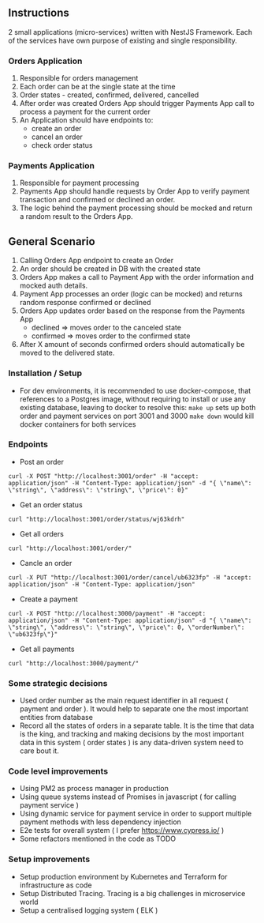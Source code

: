 ## Instructions

2 small applications (micro-services) written with NestJS Framework. Each of the services have own purpose of existing and single responsibility.

### Orders Application

1. Responsible for orders management
2. Each order can be at the single state at the time 
3. Order states - created, confirmed, delivered, cancelled
4. After order was created Orders App should trigger Payments App call to process a payment for the current order
5. An Application should have endpoints to:
   * create an order
   * cancel an order
   * check order status

### Payments Application

1. Responsible for payment processing
2. Payments App should handle requests by Order App to verify payment transaction and confirmed or declined an order.
3. The logic behind the payment processing should be mocked and return a random result to the Orders App.

## General Scenario

1. Calling Orders App endpoint to create an Order
2. An order should be created in DB with the created state
3. Orders App makes a call to Payment App with the order information and mocked auth details.
4. Payment App processes an order (logic can be mocked) and returns random response confirmed or declined
5. Orders App updates order based on the response from the Payments App
   * declined ⇒ moves order to the canceled state
   * confirmed ⇒ moves order to the confirmed state
6. After X amount of seconds confirmed orders should automatically be moved to the delivered state.


### Installation / Setup

- For dev environments, it is recommended to use docker-compose, that references to a Postgres image, without requiring to install or use any existing database, leaving to docker to resolve this:
`make up` sets up both order and payment services on port 3001 and 3000
`make down` would kill docker containers for both services


### Endpoints

- Post an order

`curl -X POST "http://localhost:3001/order" -H "accept: application/json" -H "Content-Type: application/json" -d "{ \"name\": \"string\", \"address\": \"string\", \"price\": 0}"`

- Get an order status

`curl "http://localhost:3001/order/status/wj63kdrh"`

- Get all orders

`curl "http://localhost:3001/order/"`

- Cancle an order

`curl -X PUT "http://localhost:3001/order/cancel/ub6323fp" -H "accept: application/json" -H "Content-Type: application/json"`


- Create a payment

`curl -X POST "http://localhost:3000/payment" -H "accept: application/json" -H "Content-Type: application/json" -d "{ \"name\": \"string\", \"address\": \"string\", \"price\": 0, \"orderNumber\": \"ub6323fp\"}"`

- Get all payments

`curl "http://localhost:3000/payment/"`


### Some strategic decisions

- Used order number as the main request identifier in all request ( payment and order ). It would help to separate one the most important entities from database
- Record all the states of orders in a separate table. It is the time that data is the king, and tracking and making decisions by the most important data in this system ( order states ) is any data-driven system need to care bout it.

### Code level improvements

- Using PM2 as process manager in production
- Using queue systems instead of Promises in javascript ( for calling payment service )
- Using dynamic service for payment service in order to support multiple payment methods with less dependency injection
- E2e tests for overall system ( I prefer https://www.cypress.io/ )
- Some refactors mentioned in the code as TODO

### Setup improvements

- Setup production environment by Kubernetes and Terraform for infrastructure as code
- Setup Distributed Tracing. Tracing is a big challenges in microservice world
- Setup a centralised logging system ( ELK )
